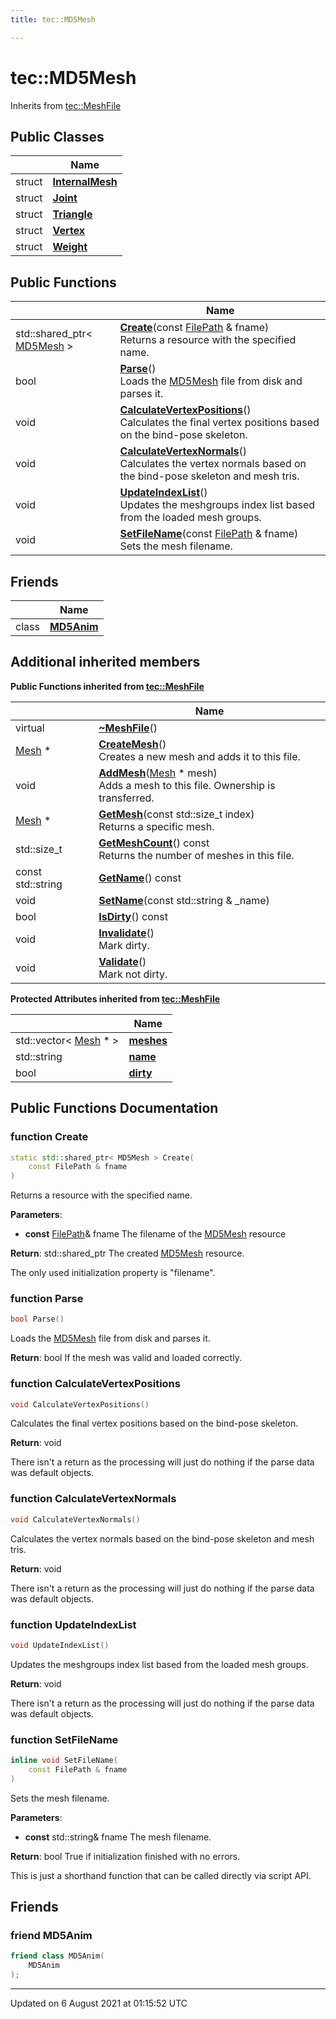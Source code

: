```yaml
---
title: tec::MD5Mesh

---
```


# tec::MD5Mesh





Inherits from [tec::MeshFile](/engine/Classes/classtec_1_1_mesh_file/)

## Public Classes

|                | Name           |
| -------------- | -------------- |
| struct | **[InternalMesh](/engine/Classes/structtec_1_1_m_d5_mesh_1_1_internal_mesh/)**  |
| struct | **[Joint](/engine/Classes/structtec_1_1_m_d5_mesh_1_1_joint/)**  |
| struct | **[Triangle](/engine/Classes/structtec_1_1_m_d5_mesh_1_1_triangle/)**  |
| struct | **[Vertex](/engine/Classes/structtec_1_1_m_d5_mesh_1_1_vertex/)**  |
| struct | **[Weight](/engine/Classes/structtec_1_1_m_d5_mesh_1_1_weight/)**  |

## Public Functions

|                | Name           |
| -------------- | -------------- |
| std::shared_ptr< [MD5Mesh](/engine/Classes/classtec_1_1_m_d5_mesh/) > | **[Create](/engine/Classes/classtec_1_1_m_d5_mesh/#function-create)**(const [FilePath](/engine/Classes/classtec_1_1_file_path/) & fname)<br>Returns a resource with the specified name.  |
| bool | **[Parse](/engine/Classes/classtec_1_1_m_d5_mesh/#function-parse)**()<br>Loads the [MD5Mesh](/engine/Classes/classtec_1_1_m_d5_mesh/) file from disk and parses it.  |
| void | **[CalculateVertexPositions](/engine/Classes/classtec_1_1_m_d5_mesh/#function-calculatevertexpositions)**()<br>Calculates the final vertex positions based on the bind-pose skeleton.  |
| void | **[CalculateVertexNormals](/engine/Classes/classtec_1_1_m_d5_mesh/#function-calculatevertexnormals)**()<br>Calculates the vertex normals based on the bind-pose skeleton and mesh tris.  |
| void | **[UpdateIndexList](/engine/Classes/classtec_1_1_m_d5_mesh/#function-updateindexlist)**()<br>Updates the meshgroups index list based from the loaded mesh groups.  |
| void | **[SetFileName](/engine/Classes/classtec_1_1_m_d5_mesh/#function-setfilename)**(const [FilePath](/engine/Classes/classtec_1_1_file_path/) & fname)<br>Sets the mesh filename.  |

## Friends

|                | Name           |
| -------------- | -------------- |
| class | **[MD5Anim](/engine/Classes/classtec_1_1_m_d5_mesh/#friend-md5anim)**  |

## Additional inherited members

**Public Functions inherited from [tec::MeshFile](/engine/Classes/classtec_1_1_mesh_file/)**

|                | Name           |
| -------------- | -------------- |
| virtual | **[~MeshFile](/engine/Classes/classtec_1_1_mesh_file/#function-~meshfile)**() |
| [Mesh](/engine/Classes/structtec_1_1_mesh/) * | **[CreateMesh](/engine/Classes/classtec_1_1_mesh_file/#function-createmesh)**()<br>Creates a new mesh and adds it to this file.  |
| void | **[AddMesh](/engine/Classes/classtec_1_1_mesh_file/#function-addmesh)**([Mesh](/engine/Classes/structtec_1_1_mesh/) * mesh)<br>Adds a mesh to this file. Ownership is transferred.  |
| [Mesh](/engine/Classes/structtec_1_1_mesh/) * | **[GetMesh](/engine/Classes/classtec_1_1_mesh_file/#function-getmesh)**(const std::size_t index)<br>Returns a specific mesh.  |
| std::size_t | **[GetMeshCount](/engine/Classes/classtec_1_1_mesh_file/#function-getmeshcount)**() const<br>Returns the number of meshes in this file.  |
| const std::string | **[GetName](/engine/Classes/classtec_1_1_mesh_file/#function-getname)**() const |
| void | **[SetName](/engine/Classes/classtec_1_1_mesh_file/#function-setname)**(const std::string & _name) |
| bool | **[IsDirty](/engine/Classes/classtec_1_1_mesh_file/#function-isdirty)**() const |
| void | **[Invalidate](/engine/Classes/classtec_1_1_mesh_file/#function-invalidate)**()<br>Mark dirty.  |
| void | **[Validate](/engine/Classes/classtec_1_1_mesh_file/#function-validate)**()<br>Mark not dirty.  |

**Protected Attributes inherited from [tec::MeshFile](/engine/Classes/classtec_1_1_mesh_file/)**

|                | Name           |
| -------------- | -------------- |
| std::vector< [Mesh](/engine/Classes/structtec_1_1_mesh/) * > | **[meshes](/engine/Classes/classtec_1_1_mesh_file/#variable-meshes)**  |
| std::string | **[name](/engine/Classes/classtec_1_1_mesh_file/#variable-name)**  |
| bool | **[dirty](/engine/Classes/classtec_1_1_mesh_file/#variable-dirty)**  |


## Public Functions Documentation

### function Create

```cpp
static std::shared_ptr< MD5Mesh > Create(
    const FilePath & fname
)
```

Returns a resource with the specified name. 

**Parameters**: 

  * **const** [FilePath](/engine/Classes/classtec_1_1_file_path/)& fname The filename of the [MD5Mesh](/engine/Classes/classtec_1_1_m_d5_mesh/) resource 


**Return**: std::shared_ptr<MD5Mesh> The created [MD5Mesh](/engine/Classes/classtec_1_1_m_d5_mesh/) resource. 

The only used initialization property is "filename". 


### function Parse

```cpp
bool Parse()
```

Loads the [MD5Mesh](/engine/Classes/classtec_1_1_m_d5_mesh/) file from disk and parses it. 

**Return**: bool If the mesh was valid and loaded correctly. 

### function CalculateVertexPositions

```cpp
void CalculateVertexPositions()
```

Calculates the final vertex positions based on the bind-pose skeleton. 

**Return**: void 

There isn't a return as the processing will just do nothing if the parse data was default objects. 


### function CalculateVertexNormals

```cpp
void CalculateVertexNormals()
```

Calculates the vertex normals based on the bind-pose skeleton and mesh tris. 

**Return**: void 

There isn't a return as the processing will just do nothing if the parse data was default objects. 


### function UpdateIndexList

```cpp
void UpdateIndexList()
```

Updates the meshgroups index list based from the loaded mesh groups. 

**Return**: void 

There isn't a return as the processing will just do nothing if the parse data was default objects. 


### function SetFileName

```cpp
inline void SetFileName(
    const FilePath & fname
)
```

Sets the mesh filename. 

**Parameters**: 

  * **const** std::string& fname The mesh filename. 


**Return**: bool True if initialization finished with no errors. 

This is just a shorthand function that can be called directly via script API. 


## Friends

### friend MD5Anim

```cpp
friend class MD5Anim(
    MD5Anim 
);
```


-------------------------------

Updated on  6 August 2021 at 01:15:52 UTC
